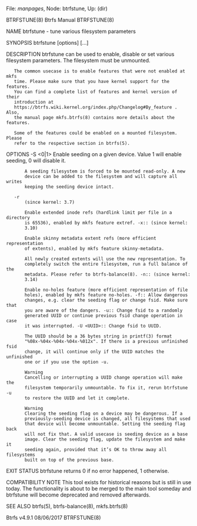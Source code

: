File: *manpages*,  Node: btrfstune,  Up: (dir)

BTRFSTUNE(8)                     Btrfs Manual                     BTRFSTUNE(8)



NAME
       btrfstune - tune various filesystem parameters

SYNOPSIS
       btrfstune [options] <dev> [<dev>...]

DESCRIPTION
       btrfstune can be used to enable, disable or set various filesystem
       parameters. The filesystem must be unmounted.

       The common usecase is to enable features that were not enabled at mkfs
       time. Please make sure that you have kernel support for the features.
       You can find a complete list of features and kernel version of their
       introduction at
       https://btrfs.wiki.kernel.org/index.php/Changelog#By_feature . Also,
       the manual page mkfs.btrfs(8) contains more details about the features.

       Some of the features could be enabled on a mounted filesystem. Please
       refer to the respective section in btrfs(5).

OPTIONS
       -S <0|1>
           Enable seeding on a given device. Value 1 will enable seeding, 0
           will disable it.

           A seeding filesystem is forced to be mounted read-only. A new
           device can be added to the filesystem and will capture all writes
           keeping the seeding device intact.

       -r
           (since kernel: 3.7)

           Enable extended inode refs (hardlink limit per file in a directory
           is 65536), enabled by mkfs feature extref. -x:: (since kernel:
           3.10)

           Enable skinny metadata extent refs (more efficient representation
           of extents), enabled by mkfs feature skinny-metadata.

           All newly created extents will use the new representation. To
           completely switch the entire filesystem, run a full balance of the
           metadata. Please refer to btrfs-balance(8). -n:: (since kernel:
           3.14)

           Enable no-holes feature (more efficient representation of file
           holes), enabled by mkfs feature no-holes. -f:: Allow dangerous
           changes, e.g. clear the seeding flag or change fsid. Make sure that
           you are aware of the dangers. -u:: Change fsid to a randomly
           generated UUID or continue previous fsid change operation in case
           it was interrupted. -U <UUID>:: Change fsid to UUID.

           The UUID should be a 36 bytes string in printf(3) format
           "%08x-%04x-%04x-%04x-%012x". If there is a previous unfinished fsid
           change, it will continue only if the UUID matches the unfinished
           one or if you use the option -u.

           Warning
           Cancelling or interrupting a UUID change operation will make the
           filesystem temporarily unmountable. To fix it, rerun btrfstune -u
           to restore the UUID and let it complete.

           Warning
           Clearing the seeding flag on a device may be dangerous. If a
           previously-seeding device is changed, all filesystems that used
           that device will become unmountable. Setting the seeding flag back
           will not fix that. A valid usecase is seeding device as a base
           image. Clear the seeding flag, update the filesystem and make it
           seeding again, provided that it’s OK to throw away all filesystems
           built on top of the previous base.

EXIT STATUS
       btrfstune returns 0 if no error happened, 1 otherwise.

COMPATIBILITY NOTE
       This tool exists for historical reasons but is still in use today. The
       functionality is about to be merged to the main tool someday and
       btrfstune will become deprecated and removed afterwards.

SEE ALSO
       btrfs(5), btrfs-balance(8), mkfs.btrfs(8)



Btrfs v4.9.1                      08/06/2017                      BTRFSTUNE(8)

